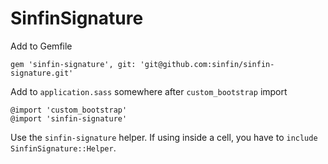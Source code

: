 # SinfinSignature

Add to Gemfile

```
gem 'sinfin-signature', git: 'git@github.com:sinfin/sinfin-signature.git'
```

Add to `application.sass` somewhere after `custom_bootstrap` import

```
@import 'custom_bootstrap'
@import 'sinfin-signature'
```

Use the `sinfin-signature` helper. If using inside a cell, you have to `include SinfinSignature::Helper`.
